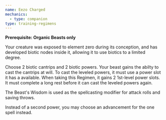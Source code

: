 ```yaml
---
name: Eezo Charged
mechanics:
  - type: companion
type: training-regimens
---
```

__Prerequisite: Organic Beasts only__

Your creature was exposed to element zero during its conception, and has developed biotic nodes inside it,
allowing it to use biotics to a limited degree.

Choose 2 biotic cantrips and 2 biotic powers. Your beast gains the abilty to cast the cantrips at will. To cast the
leveled powers, it must use a power slot it has a available. When taking this Regimen, it gains 2 1st-level power slots.
It must complete a long rest before it can cast the leveled powers again.

The Beast's Wisdom is used as the spellcasting modifier for attack rolls and saving throws.

Instead of a second power, you may choose an advancement for the one spell instead.
